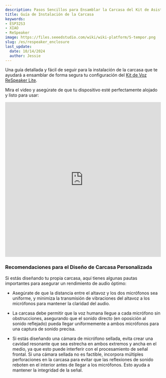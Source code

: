 ```yaml
---
description: Pasos Sencillos para Ensamblar la Carcasa del Kit de Asistente de Voz reSpeaker Lite
title: Guía de Instalación de la Carcasa
keywords:
- ESP32S3
- XIAO
- ReSpeaker
image: https://files.seeedstudio.com/wiki/wiki-platform/S-tempor.png
slug: /es/respeaker_enclosure
last_update:
  date: 10/14/2024
  author: Jessie
---
```



Una guía detallada y fácil de seguir para la instalación de la carcasa que te ayudará a ensamblar de forma segura tu configuración del [Kit de Voz ReSpeaker Lite](https://www.seeedstudio.com/ReSpeaker-Lite-Voice-Assistant-Kit-Full-Kit-of-2-Mic-Array-pre-soldered-XIAO-ESP32S3-Mono-Enclosed-Speaker-and-Enclosure.html).

Mira el video y asegúrate de que tu dispositivo esté perfectamente alojado y listo para usar:

<iframe width="100%" height="500" src="https://www.youtube.com/embed/tTrhbSSWpeg" frameborder="0" allow="accelerometer; autoplay; clipboard-write; encrypted-media; gyroscope; picture-in-picture" allowfullscreen></iframe>

### Recomendaciones para el Diseño de Carcasa Personalizada

Si estás diseñando tu propia carcasa, aquí tienes algunas pautas importantes para asegurar un rendimiento de audio óptimo:

* Asegúrate de que la distancia entre el altavoz y los dos micrófonos sea uniforme, y minimiza la transmisión de vibraciones del altavoz a los micrófonos para mantener la claridad del audio.

* La carcasa debe permitir que la voz humana llegue a cada micrófono sin obstrucciones, asegurando que el sonido directo (en oposición al sonido reflejado) pueda llegar uniformemente a ambos micrófonos para una captura de sonido precisa.

* Si estás diseñando una cámara de micrófono sellada, evita crear una cavidad resonante que sea estrecha en ambos extremos y ancha en el medio, ya que esto puede interferir con el procesamiento de señal frontal. Si una cámara sellada no es factible, incorpora múltiples perforaciones en la carcasa para evitar que las reflexiones de sonido reboten en el interior antes de llegar a los micrófonos. Esto ayuda a mantener la integridad de la señal.